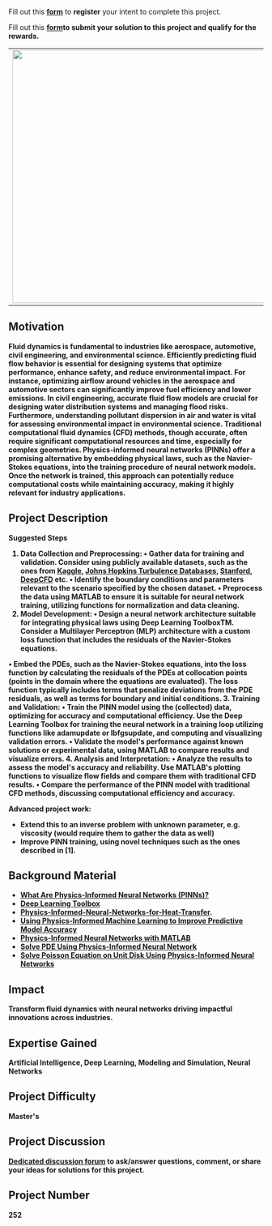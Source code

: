 Fill out this <strong>[form](https://www.mathworks.com/academia/student-challenge/mathworks-excellence-in-innovation-signup.html?tfa_1=Fluid%20Flow%20Simulation%20Using%20Physics-Informed%20Neural%20Networks&tfa_2=252)</strong> to <strong>register</strong> your intent to complete this project.

Fill out this <strong>[form](https://www.mathworks.com/academia/student-challenge/mathworks-excellence-in-innovation-submission-form.html?tfa_1=Fluid%20Flow%20Simulation%20Using%20Physics-Informed%20Neural%20Networks&tfa_2=252)<strong/>to <strong>submit</strong> your solution to this project and qualify for the rewards.

<table>
<td><img src="https://gist.githubusercontent.com/robertogl/e0115dc303472a9cfd52bbbc8edb7665/raw/cfd.jpg"  width=500 /></td>
<td><p><h1>Fluid Flow Simulation Using Physics-Informed Neural Networks</h1></p>
<p>Develop a Physics Informed Neural Network (PINN) for fluid flow simulation. </p>
</table>

## Motivation

Fluid dynamics is fundamental to industries like aerospace, automotive, civil engineering, and environmental science. Efficiently predicting fluid flow behavior is essential for designing systems that optimize performance, enhance safety, and reduce environmental impact. For instance, optimizing airflow around vehicles in the aerospace and automotive sectors can significantly improve fuel efficiency and lower emissions. In civil engineering, accurate fluid flow models are crucial for designing water distribution systems and managing flood risks. Furthermore, understanding pollutant dispersion in air and water is vital for assessing environmental impact in environmental science.
Traditional computational fluid dynamics (CFD) methods, though accurate, often require significant computational resources and time, especially for complex geometries. Physics-informed neural networks (PINNs) offer a promising alternative by embedding physical laws, such as the Navier-Stokes equations, into the training procedure of neural network models. Once the network is trained, this approach can potentially reduce computational costs while maintaining accuracy, making it highly relevant for industry applications.

## Project Description

Suggested Steps
1.	Data Collection and Preprocessing:
•	Gather data for training and validation. Consider using publicly available datasets, such as the ones from [Kaggle](https://www.kaggle.com/datasets/ryleymcconkey/ml-turbulence-dataset/versions/3), [Johns Hopkins Turbulence Databases](https://turbulence.pha.jhu.edu/), [Stanford](https://hai.stanford.edu/news/blastnet-first-large-machine-learning-dataset-fundamental-fluid-dynamics), [DeepCFD](https://github.com/mdribeiro/DeepCFD) etc.
•	Identify the boundary conditions and parameters relevant to the scenario specified by the chosen dataset.
•	Preprocess the data using MATLAB to ensure it is suitable for neural network training, utilizing functions for normalization and data cleaning.
2.	Model Development:
•	Design a neural network architecture suitable for integrating physical laws using Deep Learning ToolboxTM. Consider a Multilayer Perceptron (MLP)  architecture  with a custom loss function that includes the residuals of the Navier-Stokes equations.

•	Embed the PDEs, such as the Navier-Stokes equations, into the loss function by calculating the residuals of the PDEs at collocation points (points in the domain where the equations are evaluated). The loss function typically includes terms that penalize deviations from the PDE residuals, as well as terms for boundary and initial conditions.
3.	Training and Validation:
•	Train the PINN model using the (collected) data, optimizing for accuracy and computational efficiency. Use the Deep Learning Toolbox for training the neural network in a training loop utilizing functions like adamupdate or lbfgsupdate, and computing and visualizing validation errors.
•	Validate the model's performance against known solutions or experimental data, using MATLAB to compare results and visualize errors.
4.	Analysis and Interpretation:
•	Analyze the results to assess the model's accuracy and reliability. Use MATLAB's plotting functions to visualize flow fields and compare them with traditional CFD results.
•	Compare the performance of the PINN model with traditional CFD methods, discussing computational efficiency and accuracy.


Advanced project work:
- Extend this to an inverse problem with unknown parameter, e.g. viscosity (would require them to gather the data as well)
- Improve PINN training, using novel techniques such as the ones described in [1]. 


## Background Material

-	[What Are Physics-Informed Neural Networks (PINNs)?](https://www.mathworks.com/discovery/physics-informed-neural-networks.html)
-	[Deep Learning Toolbox](https://jp.mathworks.com/products/deep-learning.html)
-	[Physics-Informed-Neural-Networks-for-Heat-Transfer]( https://github.com/matlab-deep-learning/Physics-Informed-Neural-Networks-for-Heat-Transfer).
-	[Using Physics-Informed Machine Learning to Improve Predictive Model Accuracy](https://www.mathworks.com/company/user_stories/case-studies/using-physics-informed-machine-learning-to-improve-predictive-model-accuracy.html)
-	[Physics-Informed Neural Networks with MATLAB](https://www.youtube.com/watch?v=RTR_RklvAUQ)
-	[Solve PDE Using Physics-Informed Neural Network](https://www.mathworks.com/help/deeplearning/ug/solve-partial-differential-equations-with-lbfgs-method-and-deep-learning.html)
-	[Solve Poisson Equation on Unit Disk Using Physics-Informed Neural Networks](https://www.mathworks.com/help/pde/ug/solve-poisson-equation-on-unit-disk-using-pinn.html)


## Impact

Transform fluid dynamics with neural networks driving impactful innovations across industries.

## Expertise Gained 

Artificial Intelligence, Deep Learning, Modeling and Simulation, Neural Networks

## Project Difficulty

Master's

## Project Discussion

[Dedicated discussion forum](https://github.com/mathworks/MATLAB-Simulink-Challenge-Project-Hub/discussions/117) to ask/answer questions, comment, or share your ideas for solutions for this project.

## Project Number

252